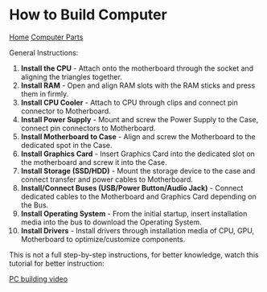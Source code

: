 # How to Build Computer
[Home](README.md)
[Computer Parts](Parts.md)

General Instructions:

1. **Install the CPU** -  Attach onto the motherboard through the socket and aligning the triangles together.
2. **Install RAM** - Open and align RAM slots with the RAM sticks and press them in firmly.
3. **Install CPU Cooler** - Attach to CPU through clips and connect pin connector to Motherboard.
4. **Install Power Supply** - Mount and screw the Power Supply to the Case, connect pin connectors to Motherboard.
5. **Install Motherboard to Case** - Align and screw the Motherboard to the dedicated spot in the Case.
6. **Install Graphics Card** - Insert Graphics Card into the dedicated slot on the motherboard and screw it into the Case.
7. **Install Storage (SSD/HDD)** - Mount the storage device to the case and connect transfer and power cables to Motherboard.
8. **Install/Connect Buses (USB/Power Button/Audio Jack)** - Connect dedicated cables to the Motherboard and Graphics Card depending on the Bus.
9. **Install Operating System** - From the initial startup, insert installation media into the bus to download the Operating System.
10. **Install Drivers** - Install drivers through installation media of CPU, GPU, Motherboard to optimize/customize components.



This is not a full step-by-step instructions, for better knowledge, watch this tutorial for better instruction:

[PC building video](https://youtu.be/YgiKuKwzyiY?si=RkK1cXwi79i3vnEj)
